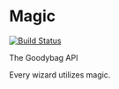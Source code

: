 Magic
=====

[![Build Status](https://travis-ci.org/goodybag/magic.png)](https://travis-ci.org/goodybag/magic)

The Goodybag API

Every wizard utilizes magic.
